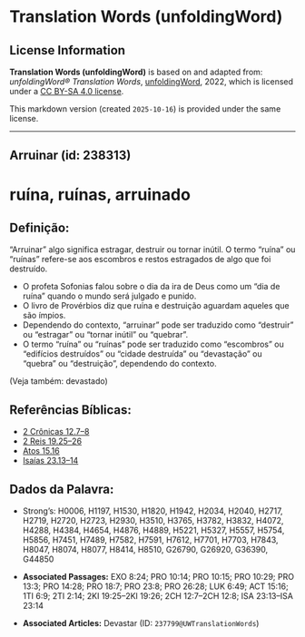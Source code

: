# Translation Words (unfoldingWord)

## License Information

**Translation Words (unfoldingWord)** is based on and adapted from: _unfoldingWord® Translation Words_, [unfoldingWord](https://unfoldingword.org/utw), 2022, which is licensed under a [CC BY-SA 4.0 license](https://creativecommons.org/licenses/by-sa/4.0/legalcode.en).

This markdown version (created `2025-10-16`) is provided under the same license.



--------------------------------

## Arruinar (id: 238313)

ruína, ruínas, arruinado
========================

Definição:
----------

“Arruinar” algo significa estragar, destruir ou tornar inútil. O termo “ruína” ou “ruínas” refere\-se aos escombros e restos estragados de algo que foi destruído.

* O profeta Sofonias falou sobre o dia da ira de Deus como um “dia de ruína” quando o mundo será julgado e punido.
* O livro de Provérbios diz que ruína e destruição aguardam aqueles que são ímpios.
* Dependendo do contexto, “arruinar” pode ser traduzido como “destruir” ou “estragar” ou “tornar inútil” ou “quebrar”.
* O termo “ruína” ou “ruínas” pode ser traduzido como “escombros” ou “edifícios destruídos” ou “cidade destruída” ou “devastação” ou “quebra” ou “destruição”, dependendo do contexto.

(Veja também: devastado)

Referências Bíblicas:
---------------------

* [2 Crônicas 12\.7–8](https://ref.ly/2Chr12:7-2Chr12:8)
* [2 Reis 19\.25–26](https://ref.ly/2Kgs19:25-2Kgs19:26)
* [Atos 15\.16](https://ref.ly/Acts15:16)
* [Isaías 23\.13–14](https://ref.ly/Isa23:13-Isa23:14)

Dados da Palavra:
-----------------

* Strong’s: H0006, H1197, H1530, H1820, H1942, H2034, H2040, H2717, H2719, H2720, H2723, H2930, H3510, H3765, H3782, H3832, H4072, H4288, H4384, H4654, H4876, H4889, H5221, H5327, H5557, H5754, H5856, H7451, H7489, H7582, H7591, H7612, H7701, H7703, H7843, H8047, H8074, H8077, H8414, H8510, G26790, G26920, G36390, G44850

* **Associated Passages:** EXO 8:24; PRO 10:14; PRO 10:15; PRO 10:29; PRO 13:3; PRO 14:28; PRO 18:7; PRO 23:8; PRO 26:28; LUK 6:49; ACT 15:16; 1TI 6:9; 2TI 2:14; 2KI 19:25–2KI 19:26; 2CH 12:7–2CH 12:8; ISA 23:13–ISA 23:14
* **Associated Articles:** Devastar (ID: `237799@UWTranslationWords`)

